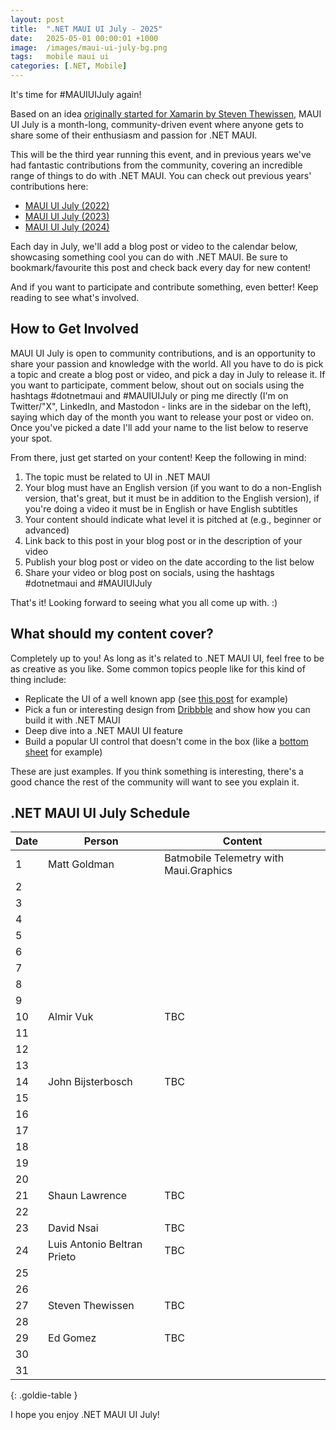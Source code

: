 ```yaml
---
layout: post
title:  ".NET MAUI UI July - 2025"
date:   2025-05-01 00:00:01 +1000
image:  /images/maui-ui-july-bg.png
tags:   mobile maui ui
categories: [.NET, Mobile]
---
```


It's time for #MAUIUIJuly again!

Based on an idea [originally started for Xamarin by Steven Thewissen](https://thewissen.io/introducing-xamarin-ui-july/), MAUI UI July is a month-long, community-driven event where anyone gets to share some of their enthusiasm and passion for .NET MAUI.

This will be the third year running this event, and in previous years we've had fantastic contributions from the community, covering an incredible range of things to do with .NET MAUI. You can check out previous years' contributions here:

* [MAUI UI July (2022)](/posts/maui-ui-july)
* [MAUI UI July (2023)](/posts/maui-ui-july-23)
* [MAUI UI July (2024)](/posts/mauiuijuly-24/)

Each day in July, we'll add a blog post or video to the calendar below, showcasing something cool you can do with .NET MAUI. Be sure to bookmark/favourite this post and check back every day for new content!

And if you want to participate and contribute something, even better! Keep reading to see what's involved.

## How to Get Involved

MAUI UI July is open to community contributions, and is an opportunity to share your passion and knowledge with the world. All you have to do is pick a topic and create a blog post or video, and pick a day in July to release it. If you want to participate, comment below, shout out on socials using the hashtags #dotnetmaui and #MAUIUIJuly or ping me directly (I'm on Twitter/"X", LinkedIn, and Mastodon - links are in the sidebar on the left), saying which day of the month you want to release your post or video on. Once you've picked a date I'll add your name to the list below to reserve your spot.

From there, just get started on your content! Keep the following in mind:

1. The topic must be related to UI in .NET MAUI
2. Your blog must have an English version (if you want to do a non-English version, that's great, but it must be in addition to the English version), if you're doing a video it must be in English or have English subtitles
3. Your content should indicate what level it is pitched at (e.g., beginner or advanced)
4. Link back to this post in your blog post or in the description of your video
5. Publish your blog post or video on the date according to the list below
6. Share your video or blog post on socials, using the hashtags #dotnetmaui and #MAUIUIJuly

That's it! Looking forward to seeing what you all come up with. :)

## What should my content cover?

Completely up to you! As long as it's related to .NET MAUI UI, feel free to be as creative as you like. Some common topics people like for this kind of thing include:

* Replicate the UI of a well known app (see [this post](/posts/outlook-clone) for example)
* Pick a fun or interesting design from [Dribbble](https://dribbble.com) and show how you can build it with .NET MAUI
* Deep dive into a .NET MAUI UI feature
* Build a popular UI control that doesn't come in the box (like a [bottom sheet](https://blogs.xgenoapps.com/post/2022/07/23/maui-bottom-sheet) for example)

These are just examples. If you think something is interesting, there's a good chance the rest of the community will want to see you explain it.


## .NET MAUI UI July Schedule

| Date | Person                      | Content                                |
| ---- | --------------------------- | -------------------------------------- |
| 1    | Matt Goldman                | Batmobile Telemetry with Maui.Graphics |
| 2    |                             |                                        |
| 3    |                             |                                        |
| 4    |                             |                                        |
| 5    |                             |                                        |
| 6    |                             |                                        |
| 7    |                             |                                        |
| 8    |                             |                                        |
| 9    |                             |                                        |
| 10   | Almir Vuk                   | TBC                                    |
| 11   |                             |                                        |
| 12   |                             |                                        |
| 13   |                             |                                        |
| 14   | John Bijsterbosch           | TBC                                    |
| 15   |                             |                                        |
| 16   |                             |                                        |
| 17   |                             |                                        |
| 18   |                             |                                        |
| 19   |                             |                                        |
| 20   |                             |                                        |
| 21   | Shaun Lawrence              | TBC                                    |
| 22   |                             |                                        |
| 23   | David Nsai                  | TBC                                    |
| 24   | Luis Antonio Beltran Prieto | TBC                                    |
| 25   |                             |                                        |
| 26   |                             |                                        |
| 27   | Steven Thewissen            | TBC                                    |
| 28   |                             |                                        |
| 29   | Ed Gomez                    | TBC                                    |
| 30   |                             |                                        |
| 31   |                             |                                        |

{: .goldie-table }

I hope you enjoy .NET MAUI UI July!
